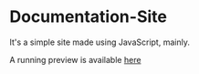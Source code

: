 # Documentation-Site

It's a simple site made using JavaScript, mainly. <br />

A running preview is available [here](/documentation.html)
